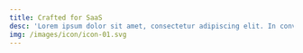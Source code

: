 ```yaml
---
title: Crafted for SaaS
desc: 'Lorem ipsum dolor sit amet, consectetur adipiscing elit. In convallis tortor.'
img: /images/icon/icon-01.svg
---
```


